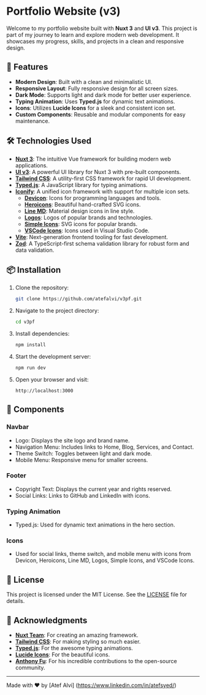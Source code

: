 # Portfolio Website (v3)

Welcome to my portfolio website built with **Nuxt 3** and **UI v3**. This project is part of my journey to learn and explore modern web development. It showcases my progress, skills, and projects in a clean and responsive design.

## 🚀 Features

- **Modern Design**: Built with a clean and minimalistic UI.
- **Responsive Layout**: Fully responsive design for all screen sizes.
- **Dark Mode**: Supports light and dark mode for better user experience.
- **Typing Animation**: Uses **Typed.js** for dynamic text animations.
- **Icons**: Utilizes **Lucide Icons** for a sleek and consistent icon set.
- **Custom Components**: Reusable and modular components for easy maintenance.

## 🛠️ Technologies Used

- **[Nuxt 3](https://nuxt.com/)**: The intuitive Vue framework for building modern web applications.
- **[UI v3](https://ui.nuxt.com/)**: A powerful UI library for Nuxt 3 with pre-built components.
- **[Tailwind CSS](https://tailwindcss.com/)**: A utility-first CSS framework for rapid UI development.
- **[Typed.js](https://github.com/mattboldt/typed.js/)**: A JavaScript library for typing animations.
- **[Iconify](https://iconify.design/)**: A unified icon framework with support for multiple icon sets.
  - **[Devicon](https://devicon.dev/)**: Icons for programming languages and tools.
  - **[Heroicons](https://heroicons.com/)**: Beautiful hand-crafted SVG icons.
  - **[Line MD](https://github.com/cyberalien/line-md)**: Material design icons in line style.
  - **[Logos](https://github.com/iconify/icon-sets/tree/master/json/logos)**: Logos of popular brands and technologies.
  - **[Simple Icons](https://simpleicons.org/)**: SVG icons for popular brands.
  - **[VSCode Icons](https://github.com/microsoft/vscode-icons)**: Icons used in Visual Studio Code.
- **[Vite](https://vitejs.dev/)**: Next-generation frontend tooling for fast development.
- **[Zod](https://zod.dev/)**: A TypeScript-first schema validation library for robust form and data validation.

## 📦 Installation

1. Clone the repository:

   ```bash
   git clone https://github.com/atefalvi/v3pf.git
   ```

2. Navigate to the project directory:

   ```bash
   cd v3pf
   ```

3. Install dependencies:

   ```bash
   npm install
   ```

4. Start the development server:

   ```bash
   npm run dev
   ```

5. Open your browser and visit:

   ```
   http://localhost:3000
   ```

## 🎨 Components

### Navbar

- Logo: Displays the site logo and brand name.
- Navigation Menu: Includes links to Home, Blog, Services, and Contact.
- Theme Switch: Toggles between light and dark mode.
- Mobile Menu: Responsive menu for smaller screens.

### Footer

- Copyright Text: Displays the current year and rights reserved.
- Social Links: Links to GitHub and LinkedIn with icons.

### Typing Animation

- Typed.js: Used for dynamic text animations in the hero section.

### Icons

- Used for social links, theme switch, and mobile menu with icons from Devicon, Heroicons, Line MD, Logos, Simple Icons, and VSCode Icons.

## 📄 License

This project is licensed under the MIT License. See the [LICENSE](LICENSE) file for details.

## 🙏 Acknowledgments

- **[Nuxt Team](https://nuxt.com/)**: For creating an amazing framework.
- **[Tailwind CSS](https://tailwindcss.com/)**: For making styling so much easier.
- **[Typed.js](https://github.com/mattboldt/typed.js/)**: For the awesome typing animations.
- **[Lucide Icons](https://lucide.dev/)**: For the beautiful icons.
- **[Anthony Fu](https://antfu.me)**: For his incredible contributions to the open-source community.

---

Made with ❤️ by [Atef Alvi] (https://www.linkedin.com/in/atefsyed/)
